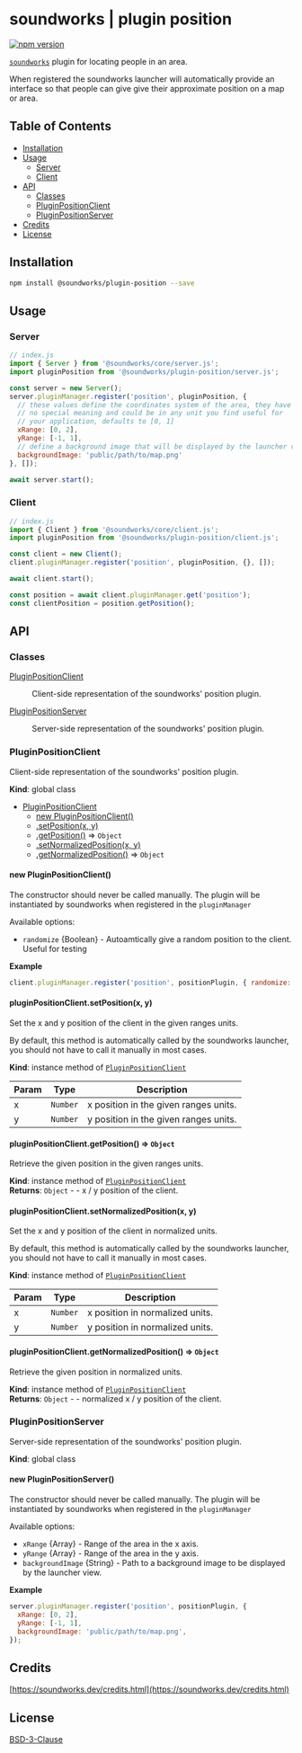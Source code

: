 # soundworks | plugin position

[![npm version](https://badge.fury.io/js/@soundworks%2Fplugin-position.svg)](https://badge.fury.io/js/@soundworks%2Fplugin-position)

[`soundworks`](https://soundworks.dev) plugin for locating people in an area. 

When registered the soundworks launcher will automatically provide an interface so that people can give give their approximate position on a map or area.

## Table of Contents

<!-- toc -->

- [Installation](#installation)
- [Usage](#usage)
  * [Server](#server)
  * [Client](#client)
- [API](#api)
  * [Classes](#classes)
  * [PluginPositionClient](#pluginpositionclient)
  * [PluginPositionServer](#pluginpositionserver)
- [Credits](#credits)
- [License](#license)

<!-- tocstop -->

## Installation

```sh
npm install @soundworks/plugin-position --save
```

## Usage

### Server

```js
// index.js
import { Server } from '@soundworks/core/server.js';
import pluginPosition from '@soundworks/plugin-position/server.js';

const server = new Server();
server.pluginManager.register('position', pluginPosition, {
  // these values define the coordinates system of the area, they have
  // no special meaning and could be in any unit you find useful for
  // your application, defaults to [0, 1]
  xRange: [0, 2],
  yRange: [-1, 1],
  // define a background image that will be displayed by the launcher view
  backgroundImage: 'public/path/to/map.png'
}, []);

await server.start();
```

### Client

```js
// index.js
import { Client } from '@soundworks/core/client.js';
import pluginPosition from '@soundworks/plugin-position/client.js';

const client = new Client();
client.pluginManager.register('position', pluginPosition, {}, []);

await client.start();

const position = await client.pluginManager.get('position');
const clientPosition = position.getPosition();
```

## API

<!-- api -->

### Classes

<dl>
<dt><a href="#PluginPositionClient">PluginPositionClient</a></dt>
<dd><p>Client-side representation of the soundworks&#39; position plugin.</p>
</dd>
<dt><a href="#PluginPositionServer">PluginPositionServer</a></dt>
<dd><p>Server-side representation of the soundworks&#39; position plugin.</p>
</dd>
</dl>

<a name="PluginPositionClient"></a>

### PluginPositionClient
Client-side representation of the soundworks' position plugin.

**Kind**: global class  

* [PluginPositionClient](#PluginPositionClient)
    * [new PluginPositionClient()](#new_PluginPositionClient_new)
    * [.setPosition(x, y)](#PluginPositionClient+setPosition)
    * [.getPosition()](#PluginPositionClient+getPosition) ⇒ <code>Object</code>
    * [.setNormalizedPosition(x, y)](#PluginPositionClient+setNormalizedPosition)
    * [.getNormalizedPosition()](#PluginPositionClient+getNormalizedPosition) ⇒ <code>Object</code>

<a name="new_PluginPositionClient_new"></a>

#### new PluginPositionClient()
The constructor should never be called manually. The plugin will be
instantiated by soundworks when registered in the `pluginManager`

Available options:
- `randomize` {Boolean} - Autoamtically give a random position to the client.
  Useful for testing

**Example**  
```js
client.pluginManager.register('position', positionPlugin, { randomize: true });
```
<a name="PluginPositionClient+setPosition"></a>

#### pluginPositionClient.setPosition(x, y)
Set the x and y position of the client in the given ranges units.

By default, this method is automatically called by the soundworks launcher,
you should not have to call it manually in most cases.

**Kind**: instance method of [<code>PluginPositionClient</code>](#PluginPositionClient)  

| Param | Type | Description |
| --- | --- | --- |
| x | <code>Number</code> | x position in the given ranges units. |
| y | <code>Number</code> | y position in the given ranges units. |

<a name="PluginPositionClient+getPosition"></a>

#### pluginPositionClient.getPosition() ⇒ <code>Object</code>
Retrieve the given position in the given ranges units.

**Kind**: instance method of [<code>PluginPositionClient</code>](#PluginPositionClient)  
**Returns**: <code>Object</code> - - x / y position of the client.  
<a name="PluginPositionClient+setNormalizedPosition"></a>

#### pluginPositionClient.setNormalizedPosition(x, y)
Set the x and y position of the client in normalized units.

By default, this method is automatically called by the soundworks launcher,
you should not have to call it manually in most cases.

**Kind**: instance method of [<code>PluginPositionClient</code>](#PluginPositionClient)  

| Param | Type | Description |
| --- | --- | --- |
| x | <code>Number</code> | x position in normalized units. |
| y | <code>Number</code> | y position in normalized units. |

<a name="PluginPositionClient+getNormalizedPosition"></a>

#### pluginPositionClient.getNormalizedPosition() ⇒ <code>Object</code>
Retrieve the given position in normalized units.

**Kind**: instance method of [<code>PluginPositionClient</code>](#PluginPositionClient)  
**Returns**: <code>Object</code> - - normalized x / y position of the client.  
<a name="PluginPositionServer"></a>

### PluginPositionServer
Server-side representation of the soundworks' position plugin.

**Kind**: global class  
<a name="new_PluginPositionServer_new"></a>

#### new PluginPositionServer()
The constructor should never be called manually. The plugin will be
instantiated by soundworks when registered in the `pluginManager`

Available options:
- `xRange` {Array} - Range of the area in the x axis.
- `yRange` {Array} - Range of the area in the y axis.
- `backgroundImage` {String} - Path to a background image to be displayed
  by the launcher view.

**Example**  
```js
server.pluginManager.register('position', positionPlugin, {
  xRange: [0, 2],
  yRange: [-1, 1],
  backgroundImage: 'public/path/to/map.png',
});
```

<!-- apistop -->

## Credits

[https://soundworks.dev/credits.html](https://soundworks.dev/credits.html)

## License

[BSD-3-Clause](./LICENSE)
